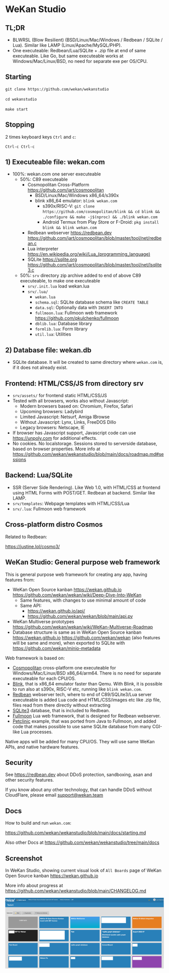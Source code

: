 # WeKan Studio


## TL;DR

- BLWRSL (Blow Resilient) (BSD/Linux/Mac/Windows / Redbean / SQLite / Lua). Similar like LAMP (Linux/Apache/MySQL/PHP).
- One executeable: Redbean/Lua/SQLite + .zip file at end of same executeable. Like Go, but same executeable works at Windows/Mac/Linux/BSD, no need for separate exe per OS/CPU.

## Starting

```
git clone https://github.com/wekan/wekanstudio

cd wekanstudio

make start
```

## Stopping

2 times keyboard keys `Ctrl` and `c`:

```
Ctrl-c Ctrl-c
```

## 1) Executeable file: wekan.com

- 100%: wekan.com one server executeable
  - 50%: C89 executeable
    - Cosmopolitan Cross-Platform https://github.com/jart/cosmopolitan
      - BSD/Linux/Mac/Windows x86_64/s390x
      - blink x86_64 emulator: `blink wekan.com`
        - s390x/RISC-V: `git clone https://github.com/cosmopolitan/blink && cd blink && ./configure && make -j$(nproc) && ./blink wekan.com`
        - Android Termux from Play Store or F-Droid: `pkg install blink && blink wekan.com`
    - Redbean webserver https://redbean.dev https://github.com/jart/cosmopolitan/blob/master/tool/net/redbean.c
    - Lua interpreter https://en.wikipedia.org/wiki/Lua_(programming_language)
    - SQLite https://sqlite.org https://github.com/jart/cosmopolitan/blob/master/tool/net/lsqlite3.c
  - 50%: `srv` directory zip archive added to end of above C89 executeable, to make one executeable
    - `srv/.init.lua` load wekan.lua
    - `srv/.lua/`
      - `wekan.lua`
      - `schema.sql`: SQLite database schema like `CREATE TABLE`
      - `data.sql`: Optionally data with `INSERT INTO`
      - `fullmoon.lua`: Fullmoon web framework https://github.com/pkulchenko/fullmoon
      - `dblib.lua`: Database library 
      - `formlib.lua`: Form library
      - `util.lua`: Utilities

## 2) Database file: wekan.db

- SQLite database. It will be created to same directory where `wekan.com` is, if it does not already exist.

## Frontend: HTML/CSS/JS from directory srv

- `srv/assets/` for frontend static HTML/CSS/JS
- Tested with all browsers, works also without Javascript:
  - Modern browsers based on: Chromium, Firefox, Safari
  - Upcoming browsers: Ladybird
  - Limited Javascript: Netsurf, Amiga IBrowse
  - Without Javascript: Lynx, Links, FreeDOS Dillo
  - Legacy browsers: Netscape, IE
- If browser has Javascript support, Javascript code can use https://unpoly.com for additional effects.
- No cookies. No localstorage. Sessions stored to serverside database, based on browser properties. More info at https://github.com/wekan/wekanstudio/blob/main/docs/roadmap.md#sessions

## Backend: Lua/SQLite

- SSR (Server Side Rendering). Like Web 1.0, with HTML/CSS at frontend using HTML Forms with POST/GET. Redbean at backend. Similar like LAMP.
- `srv/templates`: Webpage templates with HTML/CSS/Lua
- `srv/.lua`: Fullmoon web framework

## Cross-platform distro Cosmos

Related to Redbean:

https://justine.lol/cosmo3/

## WeKan Studio: General purpose web framework

This is general purpose web framework for creating any app, having features from:

- WeKan Open Source kanban https://wekan.github.io https://github.com/wekan/wekan/wiki/Deep-Dive-Into-WeKan
  - Same features, with changes to use minimal amount of code
  - Same API:
    - https://wekan.github.io/api/ 
    - https://github.com/wekan/wekan/blob/main/api.py
- WeKan Multiverse prototypes https://github.com/wekan/wekan/wiki/WeKan-Multiverse-Roadmap
- Database structure is same as in WeKan Open Source kanban https://wekan.github.io https://github.com/wekan/wekan (also features will be same and more),
  when exported to SQLite with https://github.com/wekan/minio-metadata

Web framework is based on:

- [Cosmopolitan](https://github.com/jart/cosmopolitan) cross-platform one executeable for Windows/Mac/Linux/BSD x86_64/arm64. There is no need for separate executeable for each CPU/OS.
- [Blink](https://github.com/jart/blink), that is x86_64 emulator faster than Qemu. With Blink, it is possible to run also at s390x, RISC-V etc, running like `blink wekan.com`.
- [Redbean](https://redbean.dev) webserver tech, where to end of C89/SQLite3/Lua server executeable is added Lua code and HTML/CSS/images etc like .zip file, files read from there directly without extracting
- [SQLite3](https://sqlite.org) database, that is included to Redbean.
- [Fullmoon](https://github.com/pkulchenko/fullmoon) Lua web framework, that is designed for Redbean webserver.
- [Petclinic](https://github.com/xet7/pet) example, that was ported from Java to Fullmoon, and added code that makes possible to use same SQLite database from many CGI-like Lua processes.

Native apps will be added for many CPU/OS. They will use same WeKan APIs, and native hardware features.

## Security

See https://redbean.dev about DDoS protection, sandboxing, asan and other security features.

If you know about any other technology, that can handle DDoS without CloudFlare, please email support@wekan.team

## Docs

How to build and run `wekan.com`:

https://github.com/wekan/wekanstudio/blob/main/docs/starting.md

Also other Docs at https://github.com/wekan/wekanstudio/tree/main/docs

## Screenshot

In WeKan Studio, showing current visual look of `All Boards` page of WeKan Open Source kanban https://wekan.github.io

More info about progress at https://github.com/wekan/wekanstudio/blob/main/CHANGELOG.md

![screenshot](screenshot.png)
